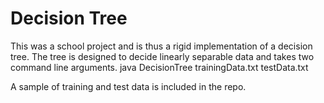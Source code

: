 # Decision Tree
This was a school project and is thus a rigid implementation of a decision tree.
The tree is designed to decide linearly separable data and takes two command line arguments.
java DecisionTree trainingData.txt testData.txt

A sample of training and test data is included in the repo.
